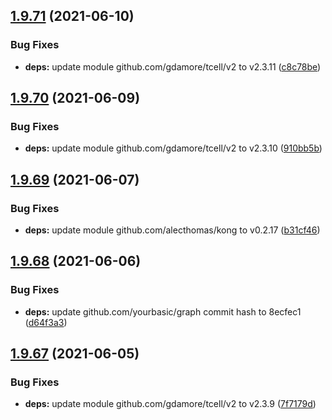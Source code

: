 ## [1.9.71](https://github.com/dds/aoc2020/compare/v1.9.70...v1.9.71) (2021-06-10)


### Bug Fixes

* **deps:** update module github.com/gdamore/tcell/v2 to v2.3.11 ([c8c78be](https://github.com/dds/aoc2020/commit/c8c78befa46edfcede7897db83e63e578b08e2a2))



## [1.9.70](https://github.com/dds/aoc2020/compare/v1.9.69...v1.9.70) (2021-06-09)


### Bug Fixes

* **deps:** update module github.com/gdamore/tcell/v2 to v2.3.10 ([910bb5b](https://github.com/dds/aoc2020/commit/910bb5b0cb387b08eaf85288819868adaa391305))



## [1.9.69](https://github.com/dds/aoc2020/compare/v1.9.68...v1.9.69) (2021-06-07)


### Bug Fixes

* **deps:** update module github.com/alecthomas/kong to v0.2.17 ([b31cf46](https://github.com/dds/aoc2020/commit/b31cf4652da4518a312346cfa40a0e7266a4ffa6))



## [1.9.68](https://github.com/dds/aoc2020/compare/v1.9.67...v1.9.68) (2021-06-06)


### Bug Fixes

* **deps:** update github.com/yourbasic/graph commit hash to 8ecfec1 ([d64f3a3](https://github.com/dds/aoc2020/commit/d64f3a3bc33185322a59d81728a91ceba7d64ac1))



## [1.9.67](https://github.com/dds/aoc2020/compare/v1.9.66...v1.9.67) (2021-06-05)


### Bug Fixes

* **deps:** update module github.com/gdamore/tcell/v2 to v2.3.9 ([7f7179d](https://github.com/dds/aoc2020/commit/7f7179d43db7e6f8c4260b527e7a3392bc570d32))



